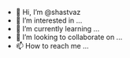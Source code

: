 - 👋 Hi, I’m @shastvaz
- 👀 I’m interested in ...
- 🌱 I’m currently learning ...
- 💞️ I’m looking to collaborate on ...
- 📫 How to reach me ...

<!---
shastvaz/shastvaz is a ✨ special ✨ repository because its `README.md` (this file) appears on your GitHub profile.
You can click the Preview link to take a look at your changes.
--->

